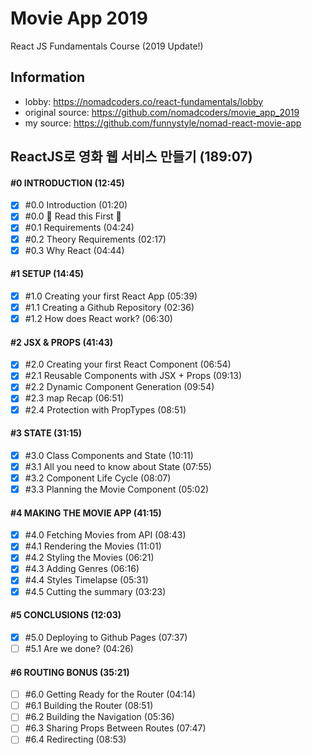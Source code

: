 # Movie App 2019

React JS Fundamentals Course (2019 Update!)

## Information

- lobby: https://nomadcoders.co/react-fundamentals/lobby
- original source: https://github.com/nomadcoders/movie_app_2019
- my source: https://github.com/funnystyle/nomad-react-movie-app

## ReactJS로 영화 웹 서비스 만들기 (189:07)

#### #0 INTRODUCTION (12:45)

- [x] #0.0 Introduction (01:20)
- [x] #0.0 🚨 Read this First 🚨
- [x] #0.1 Requirements (04:24)
- [x] #0.2 Theory Requirements (02:17)
- [x] #0.3 Why React (04:44)

#### #1 SETUP (14:45)

- [x] #1.0 Creating your first React App (05:39)
- [x] #1.1 Creating a Github Repository (02:36)
- [x] #1.2 How does React work? (06:30)

#### #2 JSX & PROPS (41:43)

- [x] #2.0 Creating your first React Component (06:54)
- [x] #2.1 Reusable Components with JSX + Props (09:13)
- [x] #2.2 Dynamic Component Generation (09:54)
- [x] #2.3 map Recap (06:51)
- [x] #2.4 Protection with PropTypes (08:51)

#### #3 STATE (31:15)

- [x] #3.0 Class Components and State (10:11)
- [x] #3.1 All you need to know about State (07:55)
- [x] #3.2 Component Life Cycle (08:07)
- [x] #3.3 Planning the Movie Component (05:02)

#### #4 MAKING THE MOVIE APP (41:15)

- [x] #4.0 Fetching Movies from API (08:43)
- [x] #4.1 Rendering the Movies (11:01)
- [x] #4.2 Styling the Movies (06:21)
- [x] #4.3 Adding Genres (06:16)
- [x] #4.4 Styles Timelapse (05:31)
- [x] #4.5 Cutting the summary (03:23)

#### #5 CONCLUSIONS (12:03)

- [x] #5.0 Deploying to Github Pages (07:37)
- [ ] #5.1 Are we done? (04:26)

#### #6 ROUTING BONUS (35:21)

- [ ] #6.0 Getting Ready for the Router (04:14)
- [ ] #6.1 Building the Router (08:51)
- [ ] #6.2 Building the Navigation (05:36)
- [ ] #6.3 Sharing Props Between Routes (07:47)
- [ ] #6.4 Redirecting (08:53)
